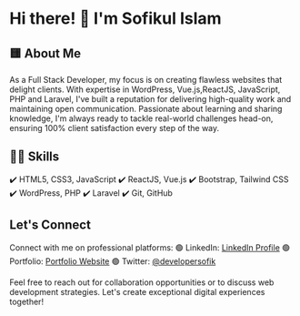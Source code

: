 # Hi there! 👋 I'm Sofikul Islam

## 🟨 About Me
As a Full Stack  Developer, my focus is on creating flawless websites that delight clients. With expertise in WordPress, Vue.js,ReactJS, JavaScript, PHP and Laravel, I've built a reputation for delivering high-quality work and maintaining open communication. Passionate about learning and sharing knowledge, I'm always ready to tackle real-world challenges head-on, ensuring 100% client satisfaction every step of the way.

## 👨‍🏫 Skills
✔️ HTML5, CSS3, JavaScript
✔️ ReactJS, Vue.js
✔️ Bootstrap, Tailwind CSS
✔️ WordPress, PHP
✔️ Laravel
✔️ Git, GitHub


## Let's Connect
Connect with me on professional platforms:
🟢 LinkedIn: [LinkedIn Profile](https://www.linkedin.com/in/developersofik/)
🟢 Portfolio: [Portfolio Website](https://www.developersofik.xyz)
🟢 Twitter: [@developersofik](https://twitter.com/developersofik)

Feel free to reach out for collaboration opportunities or to discuss web development strategies. Let's create exceptional digital experiences together!
